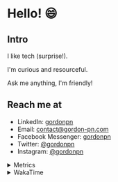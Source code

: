 # Hello! 😄

## Intro

I like tech (surprise!).

I'm curious and resourceful.

Ask me anything, I'm friendly!

## Reach me at

- LinkedIn: [gordonpn](https://www.linkedin.com/in/gordonpn/)
- Email: [contact@gordon-pn.com](mailto:contact@gordon-pn.com)
- Facebook Messenger: [gordonpn](https://www.messenger.com/t/Gordonpn)
- Twitter: [@gordonpn](https://twitter.com/Gordonpn)
- Instagram: [@gordonpn](https://www.instagram.com/gordonpn/)

<details>
  <summary>Metrics</summary>

  <img align="center" src="https://github.com/gordonpn/gordonpn/blob/master/github-metrics.svg" alt="GitHub Metrics">

</details>

<details>
  <summary>WakaTime</summary>

  <!--START_SECTION:waka-->
📊 **This Week I Spent My Time On** 

```text
💬 Programming Languages: 
Java                     9 hrs 45 mins       █████████████████████░░░░   83.92 % 
XML                      35 mins             █░░░░░░░░░░░░░░░░░░░░░░░░   05.02 % 
Brazil Dependency Config 31 mins             █░░░░░░░░░░░░░░░░░░░░░░░░   04.55 % 
Ruby                     13 mins             ░░░░░░░░░░░░░░░░░░░░░░░░░   01.94 % 
Groovy                   11 mins             ░░░░░░░░░░░░░░░░░░░░░░░░░   01.65 % 

🔥 Editors: 
Intellijidea             11 hrs 37 mins      █████████████████████████   100.00 % 
```


 Last Updated on 29/01/2024 16:19:41 UTC
<!--END_SECTION:waka-->
</details>
